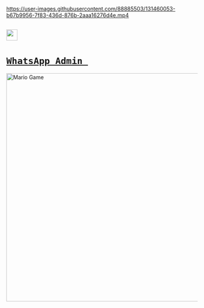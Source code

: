 


https://user-images.githubusercontent.com/88885503/131460053-b67b9956-7f83-436d-876b-2aaa16276d4e.mp4








## <img src="https://github.com/TheDudeThatCode/TheDudeThatCode/blob/master/Assets/Hi.gif" width="29px"> 



# [`WhatsApp Admin `](https://wa.me/+6285215988509)



<img src="https://github.com/TheDudeThatCode/TheDudeThatCode/blob/master/Assets/Mario_Gameplay.gif" alt="Mario Game" width="600" />






